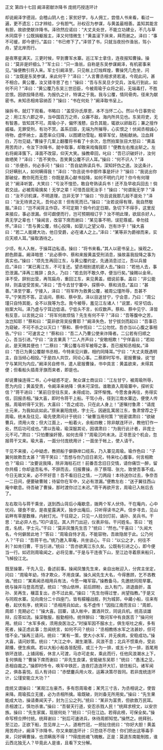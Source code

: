 正文 第四十七回 阚泽密献诈降书 庞统巧授连环计

却说阚泽字德润，会稽山阴人也；家贫好学，与人佣工，尝借人书来看，看过一遍，更不遗忘；口才辨给，少有胆气。孙权召为参谋，与黄盖最相善。盖知其能言有胆，故欲使献诈降书。泽欣然应诺曰：“大丈夫处世，不能立功建业，不几与草木同腐乎！公既捐躯报主，泽又何惜微生！”黄盖滚下床来，拜而谢之。泽曰：“事不可缓，即今便行。”盖曰：“书已修下了。”泽领了书，只就当夜扮作渔翁，驾小舟，望北岸而行。

是夜寒星满天。三更时候，早到曹军水寨。巡江军士拿住，连夜报知曹操。操曰：“莫非是奸细么？”军士曰：“只一渔翁，自称是东吴参谋阚泽，有机密事来见。”操便教引将入来。军士引阚泽至，只见帐上灯烛辉煌，曹操凭几危坐，问曰：“汝既是东吴参谋，来此何干？”泽曰：“人言曹丞相求贤若渴，今观此问，甚不相合。黄公覆，汝又错寻思了也！”操曰：“吾与东吴旦夕交兵，汝私行到此，如何不问？”泽曰：“黄公覆乃东吴三世旧臣，今被周瑜于众将之前，无端毒打，不胜忿恨。因欲投降丞相，为报仇之计，特谋之于我。我与公覆，情同骨肉，径来为献密书。未知丞相肯容纳否？”操曰：“书在何处？”阚泽取书呈上。

操拆书，就灯下观看。书略曰：“盖受孙氏厚恩，本不当怀二心。然以今日事势论之：用江东六郡之卒，当中国百万之师，众寡不敌，海内所共见也。东吴将吏，无有智愚，皆知其不可。周瑜小子，偏怀浅戆，自负其能，辄欲以卵敌石；兼之擅作威福，无罪受刑，有功不赏。盖系旧臣，无端为所摧辱，心实恨之！伏闻丞相诚心待物，虚怀纳士，盖愿率众归降，以图建功雪耻。粮草军仗，随船献纳。泣血拜白，万勿见疑。”曹操于几案上翻覆将书看了十余次，忽然拍案张目大怒曰：“黄盖用苦肉计，令汝下诈降书，就中取事，却敢来戏侮我耶！”便教左右推出斩之。左右将阚泽簇下。泽面不改容，仰天大笑。操教牵回，叱曰：“吾已识破奸计，汝何故哂笑？”泽曰：“吾不笑你。吾笑黄公覆不识人耳。”操曰：“何不识人？”泽曰：“杀便杀，何必多问！”操曰：“吾自幼熟读兵书，深知奸伪之道。汝这条计，只好瞒别人，如何瞒得我！”泽曰：“你且说书中那件事是奸计？”操曰：“我说出你那破绽，教你死而无怨：你既是真心献书投降，如何不明约几时？你今有何理说？”阚泽听罢，大笑曰：“亏汝不惶恐，敢自夸熟读兵书！还不及早收兵回去！倘若交战，必被周瑜擒矣！无学之辈！可惜吾屈死汝手！”操曰：“何谓我无学？”泽曰：“汝不识机谋，不明道理，岂非无学？”操曰：“你且说我那几般不是处？”泽曰：“汝无待贤之礼，吾何必言！但有死而已。”操曰：“汝若说得有理，我自然敬服。”泽曰：“岂不闻背主作窃，不可定期？倘今约定日期，急切下不得手，这里反来接应，事必泄漏。但可觑便而行，岂可预期相订乎？汝不明此理，欲屈杀好人，真无学之辈也！”操闻言，改容下席而谢曰：“某见事不明，误犯尊威，幸勿挂怀。”泽曰：“吾与黄公覆，倾心投降，如婴儿之望父母，岂有诈乎！”操大喜曰：“若二人能建大功，他日受爵，必在诸人之上。”泽曰：“某等非为爵禄而来，实应天顺人耳。”操取酒待之。

少顷，有人入帐，于操耳边私语。操曰：“将书来看。”其人以密书呈上。操观之，颜色颇喜。阚泽暗思：“此必蔡中、蔡和来报黄盖受刑消息，操故喜我投降之事为真实也。”操曰：“烦先生再回江东，与黄公覆约定，先通消息过江，吾以兵接应。”泽曰：“某已离江东，不可复还。望丞相别遣机密人去。”操曰：“若他人去，事恐泄漏。”泽再三推辞；良久，乃曰：“若去则不敢久停，便当行矣。”操赐以金帛，泽不受。辞别出营，再驾扁舟，重回江东，来见黄盖，细说前事。盖曰：“非公能辩，则盖徒受苦矣。”泽曰；“吾今去甘宁寨中，探蔡中、蔡和消息。”盖曰：“甚善。”泽至宁寨，宁接入，泽曰：“将军昨为救黄公覆，被周公瑾所辱，吾甚不平。”宁笑而不答。正话间，蔡和、蔡中至。泽以目送甘宁，宁会意，乃曰：“周公瑾只自恃其能，全不以我等为念。我今被辱，羞见江左诸人！”说罢，咬牙切齿，拍案大叫。泽乃虚与宁耳边低语。宁低头不言，长叹数声。蔡和、蔡中见宁、泽皆有反意，以言挑之曰：“将军何故烦恼？先生有何不平？”泽曰：“吾等腹中之苦，汝岂知耶！”蔡和曰：“莫非欲背吴投曹耶？”阚泽失色，甘宁拔剑而起曰：“吾事已为窥破，不可不杀之以灭口！”蔡和、蔡中慌曰：“二公勿忧。吾亦当以心腹之事相告。”宁曰：“可速言之！”蔡和曰：“吾二人乃曹公使来诈降者。二公若有归顺之心，吾当引进。”宁曰：“汝言果真？”二人齐声曰；“安敢相欺！”宁佯喜曰；“若如此，是天赐其便也！”二蔡曰：“黄公覆与将军被辱之事，吾已报知丞相矣。”泽曰：“吾已为黄公覆献书丞相，今特来见兴霸，相约同降耳。”宁曰：“大丈夫既遇明主，自当倾心相投。”于是四人共饮，同论心事。二蔡即时写书，密报曹操，说“甘宁与某同为内应。”阚泽另自修书，遣人密报曹操，书中具言：黄盖欲来，未得其便；但看船头插青牙旗而来者，即是也。

却说曹操连得二书，心中疑惑不定，聚众谋士商议曰：“江左甘宁，被周瑜所辱，愿为内应；黄盖受责，令阚泽来纳降：俱未可深信。谁敢直入周瑜寨中，探听实信？”蒋干进曰：“某前日空往东吴，未得成功，深怀惭愧。今愿舍身再往，务得实信，回报丞相。”操大喜，即时令蒋干上船。干驾小舟，径到江南水寨边，便使人传报。周瑜听得干又到，大喜曰：“吾之成功，只在此人身上！”遂嘱付鲁肃：“请庞士元来，为我如此如此。”原来襄阳庞统，字士元，因避乱寓居江东，鲁肃曾荐之于周瑜。统未及往见，瑜先使肃问计于统曰：“破曹当用何策？”统密谓肃曰：“欲破曹兵，须用火攻；但大江面上，一船着火，余船四散；除非献连环计，教他钉作一处，然后功可成也。”肃以告瑜，瑜深服其论，因谓肃曰：“为我行此计者，非庞士元不可。”肃曰：“只怕曹操奸猾，如何去得？”周瑜沉吟未决。正寻思没个机会，忽报蒋干又来。瑜大喜，一面分付庞统用计；一面坐于帐上，使人请干。

干见不来接，心中疑虑，教把船于僻静岸口缆系，乃入寨见周瑜。瑜作色曰：“子翼何故欺吾太甚？”蒋干笑曰：“吾想与你乃旧日弟兄，特来吐心腹事，何言相欺也？”瑜曰：“汝要说我降，除非海枯石烂！前番吾念旧日交情，请你痛饮一醉，留你共榻；你却盗吾私书，不辞而去，归报曹操，杀了蔡瑁、张允，致使吾事不成。今日无故又来，必不怀好意！吾不看旧日之情，一刀两段！本待送你过去，争奈吾一二日间，便要破曹贼；待留你在军中，又必有泄漏。”便教左右：“送子翼往西山庵中歇息。待吾破了曹操，那时渡你过江未迟。”蒋干再欲开言，周瑜已入帐后去了。

左右取马与蒋干乘坐，送到西山背后小庵歇息，拨两个军人伏侍。干在庵内，心中忧闷，寝食不安。是夜星露满天，独步出庵后，只听得读书之声。信步寻去，见山岩畔有草屋数椽，内射灯光。干往窥之，只见一人挂剑灯前，诵孙、吴兵书。干思：“此必异人也。”叩户请见。其人开门出迎，仪表非俗。干问姓名，答曰：“姓庞，名统，字士元。”干曰：“莫非凤雏先生否？”统曰：“然也。”干喜曰：“久闻大名，今何僻居此地？”答曰：“周瑜自恃才高，不能容物，吾故隐居于此。公乃何人？”干曰：“吾蒋干也。”统乃邀入草庵，共坐谈心。干曰：“以公之才，何往不利？如肯归曹，干当引进。”统曰：“吾亦欲离江东久矣。公既有引进之心，即今便当一行。如迟则周瑜闻之，必将见害。”于是与干连夜下山，至江边寻着原来船只，飞棹投江北。

既至操寨，干先入见，备述前事。操闻凤雏先生来，亲自出帐迎入，分宾主坐定，问曰：“周瑜年幼，恃才欺众，不用良谋。操久闻先生大名，今得惠顾，乞不吝教诲。”统曰：“某素闻丞相用兵有法，今愿一睹军容。”操教备马，先邀统同观旱寨。统与操并马登高而望。统曰：“傍山依林，前后顾盼，出入有门，进退曲折，虽孙、吴再生，穰苴复出，亦不过此矣。”操曰：“先生勿得过誉，尚望指教。”于是又与同观水寨。见向南分二十四座门，皆有艨艟战舰，列为城郭，中藏小船，往来有巷，起伏有序，统笑曰：“丞相用兵如此，名不虚传！”因指江南而言曰：“周郎，周郎！克期必亡！”操大喜。回寨，请入帐中，置酒共饮，同说兵机。统高谈雄辩，应答如流。操深敬服，殷勤相待。统佯醉曰：“敢问军中有良医否？”操问何用。统曰：“水军多疾，须用良医治之。”时操军因不服水土，俱生呕吐之疾，多有死者，操正虑此事；忽闻统言，如何不问？统曰：“丞相教练水军之法甚妙，但可惜不全。”操再三请问。统曰：“某有一策，使大小水军，并无疾病，安稳成功。”操大喜，请问妙策。统曰：“大江之中，潮生潮落，风浪不息；北兵不惯乘舟，受此颠播，便生疾病。若以大船小船各皆配搭，或三十为一排，或五十为一排，首尾用铁环连锁，上铺阔板，休言人可渡，马亦可走矣，乘此而行，任他风浪潮水上下，复何惧哉？”曹操下席而谢曰：“非先生良谋，安能破东吴耶！”统曰：“愚浅之见，丞相自裁之。”操即时传令，唤军中铁匠，连夜打造连环大钉，锁住船只。诸军闻之，俱各喜悦。后人有诗曰：“赤壁鏖兵用火攻，运筹决策尽皆同。若非庞统连环计，公瑾安能立大功？”

庞统又谓操曰：“某观江左豪杰，多有怨周瑜者；某凭三寸舌，为丞相说之，使皆来降。周瑜孤立无援，必为丞相所擒。瑜既破，则刘备无所用矣。”操曰：“先生果能成大功，操请奏闻天子，封为三公之列。”统曰：“某非为富贵，但欲救万民耳。丞相渡江，慎勿杀害。”操曰：“吾替天行道，安忍杀戮人民！”统拜求榜文，以安宗族。操曰：“先生家属，现居何处？”统曰：“只在江边。若得此榜，可保全矣。”操命写榜佥押付统。统拜谢曰：“别后可速进兵，休待周郎知觉。”操然之。统拜别，至江边，正欲下船，忽见岸上一人，道袍竹冠，一把扯住统曰：“你好大胆！黄盖用苦肉计，阚泽下诈降书，你又来献连环计：只恐烧不尽绝！你们把出这等毒手来，只好瞒曹操，也须瞒我不得！”?得庞统魂飞魄散。正是：莫道东南能制胜，谁云西北独无人？毕竟此人是谁，且看下文分解。

